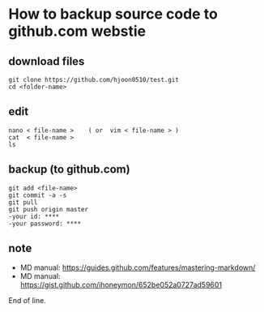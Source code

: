 
# How to backup source code to github.com webstie

## download files
```
git clone https://github.com/hjoon0510/test.git
cd <folder-name>
```
## edit 
```
nano < file-name >    ( or  vim < file-name > )
cat  < file-name >  
ls   
```


## backup (to github.com)
```
git add <file-name>
git commit -a -s
git pull
git push origin master
-your id: ****
-your password: ****
```
## note
- MD manual: https://guides.github.com/features/mastering-markdown/
- MD manual: https://gist.github.com/ihoneymon/652be052a0727ad59601


End of line. 
